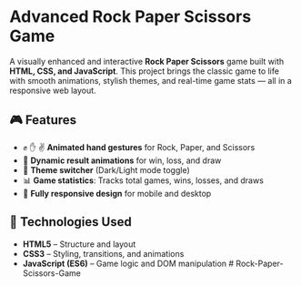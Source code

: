 # Advanced Rock Paper Scissors Game

A visually enhanced and interactive **Rock Paper Scissors** game built with **HTML, CSS, and JavaScript**. This project brings the classic game to life with smooth animations, stylish themes, and real-time game stats — all in a responsive web layout.

## 🎮 Features

- ✊ ✋ ✌️ **Animated hand gestures** for Rock, Paper, and Scissors  
- 🎉 **Dynamic result animations** for win, loss, and draw  
- 🌙 **Theme switcher** (Dark/Light mode toggle)  
- 📊 **Game statistics**: Tracks total games, wins, losses, and draws  
- 📱 **Fully responsive design** for mobile and desktop  

## 🚀 Technologies Used

- **HTML5** – Structure and layout  
- **CSS3** – Styling, transitions, and animations  
- **JavaScript (ES6)** – Game logic and DOM manipulation  ﻿# Rock-Paper-Scissors-Game
